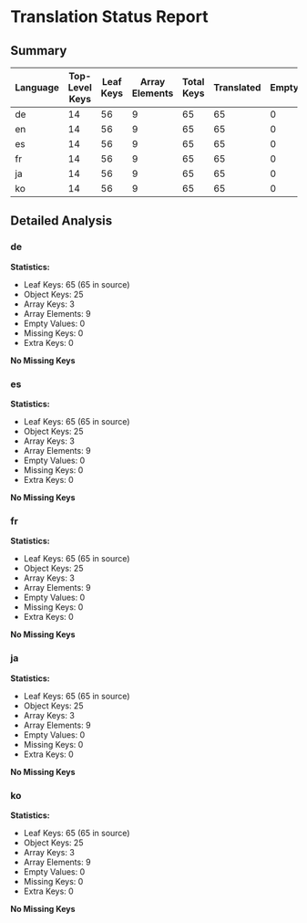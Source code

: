 # Translation Status Report

## Summary

| Language | Top-Level Keys | Leaf Keys | Array Elements | Total Keys | Translated | Empty | Missing | Completion |
|----------|----------------|-----------|----------------|------------|------------|-------|---------|------------|
| de | 14 | 56 | 9 | 65 | 65 | 0 | 0 | 100.00% |
| en | 14 | 56 | 9 | 65 | 65 | 0 | 0 | 100.00% |
| es | 14 | 56 | 9 | 65 | 65 | 0 | 0 | 100.00% |
| fr | 14 | 56 | 9 | 65 | 65 | 0 | 0 | 100.00% |
| ja | 14 | 56 | 9 | 65 | 65 | 0 | 0 | 100.00% |
| ko | 14 | 56 | 9 | 65 | 65 | 0 | 0 | 100.00% |

## Detailed Analysis

### de

**Statistics:**

- Leaf Keys: 65 (65 in source)
- Object Keys: 25
- Array Keys: 3
- Array Elements: 9
- Empty Values: 0
- Missing Keys: 0
- Extra Keys: 0

**No Missing Keys**

### es

**Statistics:**

- Leaf Keys: 65 (65 in source)
- Object Keys: 25
- Array Keys: 3
- Array Elements: 9
- Empty Values: 0
- Missing Keys: 0
- Extra Keys: 0

**No Missing Keys**

### fr

**Statistics:**

- Leaf Keys: 65 (65 in source)
- Object Keys: 25
- Array Keys: 3
- Array Elements: 9
- Empty Values: 0
- Missing Keys: 0
- Extra Keys: 0

**No Missing Keys**

### ja

**Statistics:**

- Leaf Keys: 65 (65 in source)
- Object Keys: 25
- Array Keys: 3
- Array Elements: 9
- Empty Values: 0
- Missing Keys: 0
- Extra Keys: 0

**No Missing Keys**

### ko

**Statistics:**

- Leaf Keys: 65 (65 in source)
- Object Keys: 25
- Array Keys: 3
- Array Elements: 9
- Empty Values: 0
- Missing Keys: 0
- Extra Keys: 0

**No Missing Keys**

